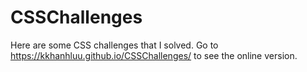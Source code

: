 # CSSChallenges
Here are some CSS challenges that I solved. Go to <https://kkhanhluu.github.io/CSSChallenges/> to see the online version.
